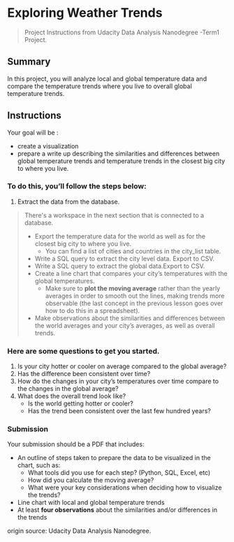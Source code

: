 # Exploring Weather Trends
> Project Instructions from Udacity Data Analysis Nanodegree -Term1 Project.
## Summary
In this project, you will analyze local and global temperature data and compare the temperature trends where you live to
 overall global temperature trends.

## Instructions
Your goal will be :
* create a visualization 
* prepare a write up describing the similarities and differences between global temperature trends and temperature
 trends in the closest big city to where you live. 

### To do this, you’ll follow the steps below:

1. Extract the data from the database. 
> There's a workspace in the next section that is connected to a database.
> * Export the temperature data for the world as well as for the closest big city to where you live.
>    * You can find a list of cities and countries in the city_list table. 
>* Write a SQL query to extract the city level data. Export to CSV.
>* Write a SQL query to extract the global data.Export to CSV.
>* Create a line chart that compares your city’s temperatures with the global temperatures. 
>    * Make sure to **plot the moving average** rather than the yearly averages in order to smooth out the lines, making trends more observable (the last concept in the previous lesson goes over how to do this in a spreadsheet).
>* Make observations about the similarities and differences between the world averages and your city’s averages,
> as well as overall trends. 
 
### Here are some questions to get you started.
1. Is your city hotter or cooler on average compared to the global average? 
2. Has the difference been consistent over time?
3. How do the changes in your city’s temperatures over time compare to the changes in the global average?
4. What does the overall trend look like?
    * Is the world getting hotter or cooler?
    * Has the trend been consistent over the last few hundred years?



### Submission
Your submission should be a PDF that includes:

* An outline of steps taken to prepare the data to be visualized in the chart, such as:
    * What tools did you use for each step? (Python, SQL, Excel, etc)
    * How did you calculate the moving average?
    * What were your key considerations when deciding how to visualize the trends?
* Line chart with local and global temperature trends
* At least **four observations** about the similarities and/or differences in the trends




 origin source: Udacity Data Analysis Nanodegree.
